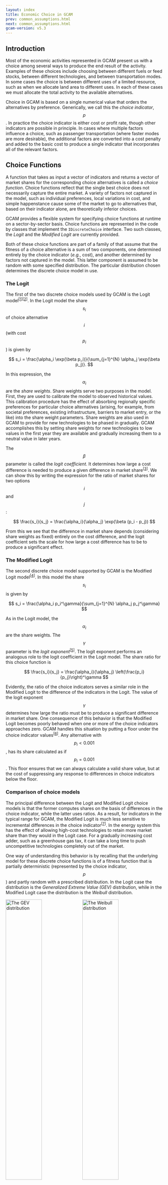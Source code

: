 ```yaml
---
layout: index
title: Economic Choice in GCAM
prev: common_assumptions.html
next: common_assumptions.html
gcam-version: v5.3
---
```


## Introduction

Most of the economic activities represented in GCAM present us with a
choice among several ways to produce the end result of the activity.
Examples of these choices include choosing between different fuels or
feed stocks, between different technologies, and between
transportation modes.  In some cases the choice is between different
uses of a limited resource, such as when we allocate land area to
different uses.  In each of these cases we must allocate the total
activity to the available alternatives.  

Choice in GCAM is based on a single numerical value that orders the
alternatives by preference.  Generically, we call this the *choice
indicator*, $$p$$.  In practice the choice indicator is either cost or
profit rate, though other indicators are possible in principle.  In
cases where multiple factors influence a choice, such as passenger
transportation (where faster modes are more desirable), the additional
factors are converted into a cost penalty and added to the basic cost
to produce a single indicator that incorporates all of the relevant
factors.

## Choice Functions

A function that takes as input a vector of indicators and returns a
vector of market shares for the corresponding choice alternatives is
called a *choice function*.  Choice functions reflect that the single
best choice does not necessarily capture the entire market.  A variety
of factors not captured in the model, such as individual preferences,
local variations in cost, and simple happenstance cause some of the
market to go to alternatives that, based on their indicator alone, are
theoretically inferior choices.  

GCAM provides a flexible system for specifying choice functions at
runtime on a sector-by-sector basis.  Choice functions are represented
in the code by classes that implement the `IDiscreteChoice` interface.
Two such classes, the *Logit* and the *Modified Logit* are currently
provided.  

Both of these choice functions are part of a family of that assume
that the fitness of a choice alternative is a sum of two components,
one determined entirely by the choice indicator (*e.g.*, cost), and
another determined by factors not captured in the model.  This latter
component is assumed to be random with some specified distribution.
The particular distribution chosen determines the discrete choice
model in use.  

### The Logit 

The first of the two discrete choice models used by GCAM is the Logit
model<sup>[[1](#ref1)][[2](#ref2)]</sup>.  In the Logit model the
share $$s_i$$ of choice alternative $$i$$ (with cost $$p_i$$) is given
by

$$
s_i = \frac{\alpha_i \exp(\beta p_i)}{\sum_{j=1}^{N} \alpha_j
\exp(\beta p_j)}.
$$

In this expression, the $$\alpha_i$$ are the *share weights*.  Share
weights serve two purposes in the model.  First, they are used to
calibrate the model to observed historical values.  This calibration
procedure has the effect of absorbing regionally specific preferences
for particular choice alternatives (arising, for example, from
societal preferences, existing infrastructure, barriers to market
entry, or the like) into the share weight parameters.  Share weights
are also used in GCAM to provide for new technologies to be phased in
gradually.  GCAM accomplishes this by setting share weights for new
technologies to low values in the first year they are available and
gradually increasing them to a neutral value in later years.

The $$\beta$$ parameter is called the *logit coefficient*.  It
determines how large a cost difference is needed to produce a given
difference in market share<sup>[[3](#note3)]</sup>.  We can show this
by writing the expression for the ratio of market shares for two
options $$i$$ and $$j$$:

$$
\frac{s_i}{s_j} = \frac{\alpha_i}{\alpha_j} \exp(\beta (p_i - p_j))
$$

From this we see that the difference in market share depends
(considering share weights as fixed) entirely on the cost difference,
and the logit coefficient sets the scale for how large a cost
difference has to be to produce a significant effect.

### The Modified Logit

The second discrete choice model supported by GCAM is the Modified
Logit model<sup>[[4](#ref4)]</sup>.  In this model the share $$s_i$$
is given by

$$
s_i = \frac{\alpha_i p_i^\gamma}{\sum_{j=1}^{N} \alpha_j p_j^\gamma}
$$

As in the Logit model, the $$\alpha_i$$ are the share weights.  The
$$\gamma$$ parameter is the *logit exponent*<sup>[[5](#note5)]</sup>.  The
logit exponent performs an analogous role to the logit coefficient in
the Logit model.  The share ratio for this choice function is

$$
\frac{s_i}{s_j} = \frac{\alpha_i}{\alpha_j}
\left(\frac{p_i}{p_j}\right)^\gamma 
$$

Evidently, the ratio of the choice indicators serves a similar role in
the Modified Logit to the difference of the indicators in the Logit.
The value of the logit exponent $$\gamma$$ determines how large the
ratio must be to produce a significant difference in market share.
One consequence of this behavior is that the Modified Logit becomes
poorly behaved when one or more of the choice indicators approaches
zero.  GCAM handles this situation by putting a floor under the choice
indicator values<sup>[[6](#note6)]</sup>.  Any alternative with $$p_i
< 0.001$$, has its share calculated as if $$p_i = 0.001$$.  This floor
ensures that we can always calculate a valid share value, but at the
cost of suppressing any response to differences in choice indicators
below the floor.

### Comparison of choice models

The principal difference between the Logit and Modified Logit choice
models is that the former computes shares on the basis of differences
in the choice indicator, while the latter uses ratios.  As a result,
for indicators in the typical range for GCAM, the Modified Logit is
much less sensitive to incremental differences in the choice
indicator<sup>[[7](#note7)]</sup>. In the energy system this has the
effect of allowing high-cost technologies to retain more market share
than they would in the Logit case.  For a gradually increasing cost
adder, such as a greenhouse gas tax, it can take a long time to push
uncompetitive technologies completely out of the market.

One way of understanding this behavior is by recalling that the
underlying model for these discrete choice functions is of a fitness
function that is partially deterministic (represented by the choice
indicator, $$p$$) and partly random with a prescribed distribution.
In the Logit case the distribution is the *Generalized Extreme Value
(GEV)* distribution, while in the Modified Logit case the distribution
is the *Weibull* distribution.  

<img src="gcam-figs/gev.png" alt="The GEV distribution" style="width:48%;"/>
<img src="gcam-figs/weibull.png" alt="The Weibull distribution" style="width:48%;"/><br/>
Figure 1: Comparison of the probability distributions underlying the
two choice functions.  Increasing the mean of the GEV (left)
translates the distribution along the x-axis unchanged.  Increasing
the mean of the Weibull (right) also broadens the distribution.
{: .fig}

From Figure 1 it is apparent that changing the mean of a GEV
distribution while keeping its logit coefficient constant does not
change the shape of the distribution.  By contrast, changing the mean
of a Weibull distribution while keeping the logit exponent constant
makes the distribution broader or narrower.  Either of these behaviors
might be desirable in certain circumstances.  For example, if the
increase in average cost comes from applying a carbon tax, then we
don't expect the distribution of the random factors to change as a
result.  The Logit choice function is appropriate for this situation
because its underlying GEV produces this behavior.

Conversely, in some cases a shift in cost is due to changes in
secondary factors that are folded into a modified cost.  For example,
in passenger transportation cost is the basic contributor to the
choice indicator, but people also care about the time they spend
traveling.  We represent this preference by adding a cost penalty to
slower transportation modes.  Because this penalty scales with
per-capita income, it will produce a cost shift over time.  In this
case we *would* expect the distribution of the random factors in the
choice model to change because the shift is a result of a change in
consumer preferences, and there are many facets to consumer preference
that GCAM does not capture.  Therefore, in a case like this, the
Modified Logit choice function is more appropriate.

## GCAM Configuration

GCAM requires each sector and subsector in the energy system to have a
choice function configured.  Either the Logit or the Modified Logit
may be selected.  For historical reasons the nomenclature used in the
GCAM source code and configuration files is slightly different than
what is used here.  The Logit and Modified Logit choice functions are
referred to as "Absolute-cost Logit" and "Relative-cost Logit",
respectively.  Additionally, the logit coefficient for the Logit model
is not specified directly.  Instead, a logit exponent for an
_equivalent_<sup>[[8](#note8)]</sup> Modified Logit model is
specified, and GCAM calculates the corresponding logit coefficient.
This allows users to switch easily from Logit to Modified Logit or
vice versa without
recalculating the parameters.  

A choice function is specified by including its declaration in the
sector to which it will pertain.  Consider this excerpt from the GCAM
Reference Scenario (GRS) configuration:  

```xml
         <supplysector name="electricity">
            <relative-cost-logit>
               <logit-exponent fillout="1" year="1975">-3</logit-exponent>
            </relative-cost-logit>

   . . .

            <subsector name="coal">
               <relative-cost-logit>
                  <logit-exponent fillout="1" year="1975">-10</logit-exponent>
               </relative-cost-logit>
			   
   . . . 

``` 

This snippet configures the Electricity sector with a Modified Logit
choice function for allocating market shares to the available
subsectors.  (Each subsector represents a different fuel input.)  The
logit exponent for this choice function is -3, which turns out to
provide moderate switching behavior when costs change.  Further down
we configure the Coal subsector with a Modified Logit for allocating
shares to its subsidiary technologies.  (These represent different
plant designs, such as steam or IGCC.)  The logit exponent in this
case is -10, which produces more aggressive switching behavior with
changing costs.

Either of these declarations could be changed to the Logit choice
function by changing the `<relative-cost-logit>` XML tag to
`<absolute-cost-logit>`.  The `<logit-exponent>` tag could be left
alone to produce a choice function that is similar to the Modified
Logit version for costs close to those found in the calibration year.
However, the behaviors of the two functions will diverge as costs
move out of this initial range.

The choice model in the land system is not currently configurable like
in the energy system.  Instead, land use choices are always made using
the Modified Logit.  Logit exponents are specified directly in the
container object using the `<logit-exponent>` tag.  Land use choice is
described further in the [Agriculture and Land Use](AgLU.html#logit)
chapter.

## Notes and References

<a name="ref1">[1]</a> Train, K. (2003), <cite>Discrete Choice Methods
with Simulation</cite>.

<a name="ref2">[2]</a> McFadden, D. (1973), "Conditional Logit
Analysis of Qualitative Choice Behavior", in <cite>Frontiers in
Econometrics</cite>.

<a name="note3">[3]</a> The logit coefficient $$\beta$$ may be either
positive or negative, depending on the interpretation of the choice
indicator $$p$$.  Having $$\beta < 0$$ favors lower values of $$p$$
and is therefore appropriate when $$p$$ represents cost (the usual
case in GCAM).  In the land system the choice indicator represents
profit rate, and we use $$\beta > 0$$ in these choice functions to
favor higher profit rates.

<a name="ref4">[4]</a> Clarke, J. F. and Edmonds, J. (1993), "Modeling
energy technologies in a competitive market", <cite>Energy
Economics</cite> 15 (2), 123 - 129.

<a name="note5">[5]</a> As with the $$\beta$$ coefficient in the Logit
model, the sign of $$\gamma$$ depends on the interpretation of the
choice indicator, with negative values favoring smaller $$p$$ and
positive values favoring larger $$p$$.

<a name="note6">[6]</a> This statement is actually only true in the
energy system.  In the land system (where the choice indicator is the
profit rate), shares are calculated normally for all $$p>0$$.  For
$$p\leq0$$ the share is automatically set to zero.

<a name="note7">[7]</a> This is not universally true.  For $$p \ll 1$$
tiny increments in $$p$$ can produce huge share differences.  For most
of GCAM, where $$p$$ represents cost, values in this range are
uncommon, but they do occur in a few sectors.

<a name="note8">[8]</a> By suitable choice of parameters, one can
arrange for the Logit and Modified Logit to have similar behavior in
some neighborhood of input values.  However, this equivalence is
approximate, and the two choice functions diverge increasingly, the
further the inputs get from this neighborhood of equivalence.
Typically we choose this neighborhood to be the costs during the
calibration period, but if necessary it can be specified explicitly
with the `<base-cost>` XML tag inside the choice function declaration.
